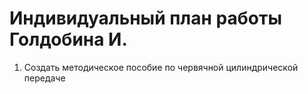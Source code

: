 # Индивидуальный план работы Голдобина И.

            
1. Создать методическое пособие по червячной цилиндрической передаче
                 


